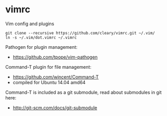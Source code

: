 vimrc
=====

Vim config and plugins
````
git clone --recursive https://github.com/cleary/vimrc.git ~/.vim/
ln -s ~/.vim/dot.vimrc ~/.vimrc
````


Pathogen for plugin management:
  - https://github.com/tpope/vim-pathogen

Command-T plugin for file management:
  - https://github.com/wincent/Command-T
  - compiled for Ubuntu 14.04 amd64

Command-T is included as a git submodule, read about submodules in git here:
  - http://git-scm.com/docs/git-submodule

